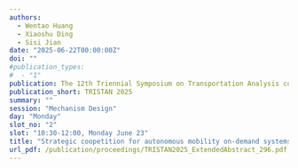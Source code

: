 ```yaml
---
authors:
  - Wentao Huang
  - Xiaoshu Ding
  - Sisi Jian
date: "2025-06-22T00:00:00Z"
doi: ""
#publication_types:
#  - "1"
publication: The 12th Triennial Symposium on Transportation Analysis conference
publication_short: TRISTAN 2025
summary: ""
session: "Mechanism Design"
day: "Monday"
slot_no: "2"
slot: "10:30-12:00, Monday June 23"
title: "Strategic coopetition for autonomous mobility on-demand systems under demand uncertainty: When competitors become friends?"
url_pdf: /publication/proceedings/TRISTAN2025_ExtendedAbstract_296.pdf
---
```

